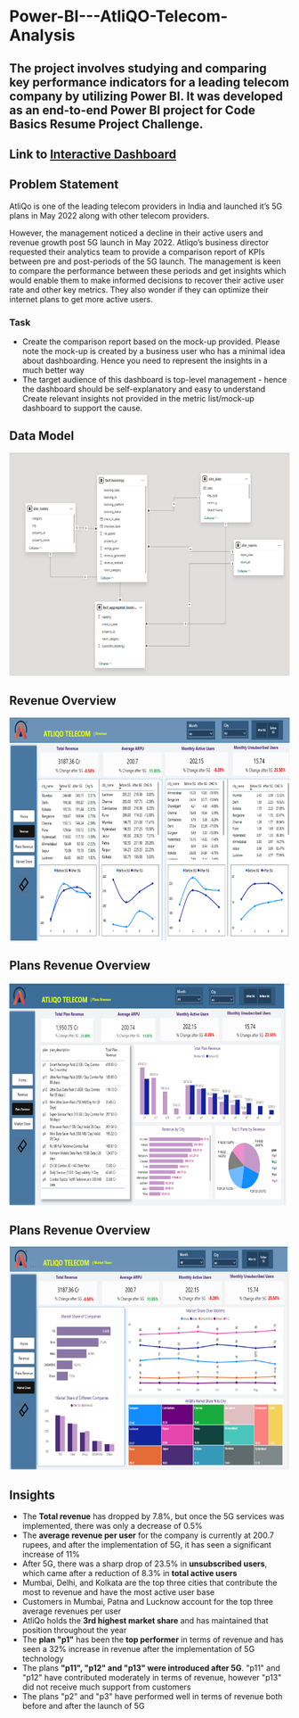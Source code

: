 # Power-BI---AtliQO-Telecom-Analysis

## The project involves studying and comparing key performance indicators for a leading telecom company by utilizing Power BI. It was developed as an end-to-end Power BI project for Code Basics Resume Project Challenge.

## Link to  [Interactive Dashboard](https://app.powerbi.com/view?r=eyJrIjoiNzU1MGQ0MTEtNTU1Yy00YjQ3LTkyNGMtZjRjYjk1YWI1YjY1IiwidCI6ImM2ZTU0OWIzLTVmNDUtNDAzMi1hYWU5LWQ0MjQ0ZGM1YjJjNCJ9)

## Problem Statement 

AtliQo is one of the leading telecom providers in India and launched it’s 5G plans in May 2022 along with other telecom providers.

However, the management noticed a decline in their active users and revenue growth post 5G launch in May 2022. Atliqo’s business director requested their analytics team to provide a comparison report of KPIs between pre and post-periods of the 5G launch. The management is keen to compare the performance between these periods and get insights which would enable them to make informed decisions to recover their active user rate and other key metrics. They also wonder if they can optimize their internet plans to get more active users.

### Task
- Create the comparison report based on the mock-up provided. Please note the mock-up is created by a business user who has a minimal idea about dashboarding. Hence you need to represent the insights in a much better way
- The target audience of this dashboard is top-level management - hence the dashboard should be self-explanatory and easy to understand
Create relevant insights not provided in the metric list/mock-up dashboard to support the cause.

## Data Model
<p align="center">
    <img src='https://github.com/abhisheks181999/Power-BI---AtliQO-Telecom-Analysis/blob/main/Resources/Data%20Model.png' height="400">
</p>

## Revenue Overview

<p align="center">
    <img src='https://github.com/abhisheks181999/Power-BI---AtliQO-Telecom-Analysis/blob/main/Resources/Revenue%20.png' height="400">
</p>

## Plans Revenue Overview

<p align="center">
    <img src='https://github.com/abhisheks181999/Power-BI---AtliQO-Telecom-Analysis/blob/main/Resources/Plans%20Revenue.png' height="400">
</p>

## Plans Revenue Overview

<p align="center">
    <img src='https://github.com/abhisheks181999/Power-BI---AtliQO-Telecom-Analysis/blob/main/Resources/Market%20Share.png' height="400">
</p>


## Insights
- The **Total revenue** has dropped by 7.8%, but once the 5G services was implemented, there was only a decrease of 0.5%
- The **average revenue per user** for the company is currently at 200.7 rupees, and after the implementation of 5G, it has seen a significant increase of 11%
- After 5G, there was a sharp drop of 23.5% in **unsubscribed users**, which came after a reduction of 8.3% in **total active users**
- Mumbai, Delhi, and Kolkata are the top three cities that contribute the most to revenue and have the most active user base
- Customers in Mumbai, Patna and Lucknow account for the top three average revenues per user
- AtliQo holds the **3rd highest market share** and has maintained that position throughout the year
- The **plan "p1"** has been the **top performer** in terms of revenue and has seen a 32% increase in revenue after the implementation of 5G technology
- The plans **"p11", "p12" and "p13" were introduced after 5G**. "p11" and "p12" have contributed moderately in terms of revenue, however "p13" did not receive much support from customers
- The plans "p2" and "p3" have performed well in terms of revenue both before and after the launch of 5G

